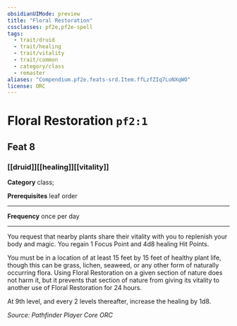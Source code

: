 ```yaml
---
obsidianUIMode: preview
title: "Floral Restoration"
cssclasses: pf2e,pf2e-spell
tags:
  - trait/druid
  - trait/healing
  - trait/vitality
  - trait/common
  - category/class
  - remaster
aliases: "Compendium.pf2e.feats-srd.Item.ffLzfZIq7LoNXqWO"
license: ORC
---
```

# Floral Restoration `pf2:1`
## Feat 8
### [[druid]][[healing]][[vitality]]

**Category** class; 



**Prerequisites** leaf order
* * *
**Frequency** once per day

* * *

You request that nearby plants share their vitality with you to replenish your body and magic. You regain 1 Focus Point and 4d8 healing Hit Points.

You must be in a location of at least 15 feet by 15 feet of healthy plant life, though this can be grass, lichen, seaweed, or any other form of naturally occurring flora. Using Floral Restoration on a given section of nature does not harm it, but it prevents that section of nature from giving its vitality to another use of Floral Restoration for 24 hours.

At 9th level, and every 2 levels thereafter, increase the healing by 1d8.

*Source: Pathfinder Player Core*
*ORC*